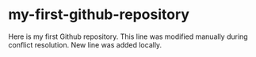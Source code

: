# my-first-github-repository
Here is my first Github repository.
This line was modified manually during conflict resolution.
New line was added locally.

